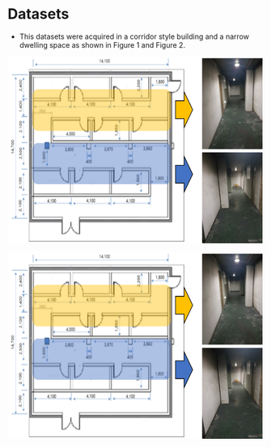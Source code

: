 # Datasets
- This datasets were acquired in a corridor style building and a narrow dwelling space as shown in Figure 1 and Figure 2.

<div style="text-align:center"><img src="Indoor_environment_1.png"  width="700" height="370"></div>



<span style="display:block;text-align:center"><img src="Indoor_environment_1.png"  width="700" height="370"></span>

